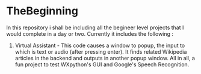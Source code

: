 # TheBeginning

In this repository i shall be including all the begineer level projects that I would complete in a day or two.
Currently it includes the following :

1) Virtual Assistant -
    This code causes a window to popup, the input to which is text or audio (after pressing enter).
    It finds related Wikipedia articles in the backend and outputs in another popup window. 
    All in all, a fun project to test WXpython's GUI and Google's Speech Recognition.
